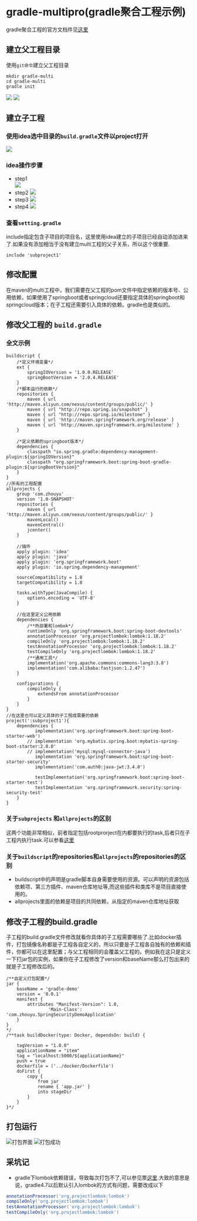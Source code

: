 # gradle-multipro(gradle聚合工程示例)
gradle聚合工程的官方文档件见[这里](https://docs.gradle.org/current/userguide/multi_project_builds.html)
## 建立父工程目录
使用`git命令`建立父工程目录
```
mkdir gradle-multi
cd gradle-multi
gradle init
```
![](./pasteimg/2019-03-18-11-01-21.png) 
![](./pasteimg/2019-03-18-11-03-07.png)

## 建立子工程
### 使用idea选中目录的`build.gradle`文件以project打开
![](./pasteimg/2019-03-18-11-11-28.png)
### idea操作步骤
* step1  
![](./pasteimg/2019-03-18-11-28-16.png)
* step2
![](./pasteimg/2019-03-18-11-29-58.png)
* step3
![](./pasteimg/2019-03-18-11-30-56.png)
* step4
![](./pasteimg/2019-03-18-11-31-59.png)
### 查看`setting.gradle`
include指定包含子项目的项目名，这里使用idea建立的子项目已经自动添加进来了.如果没有添加相当于没有建立multi工程的父子关系，所以这个很重要.

```
include 'subproject1'
```

## 修改配置
在maven的multi工程中，我们需要在父工程的pom文件中指定依赖的版本号、公用依赖，如果使用了springboot或者springcloud还要指定具体的springboot和springcloud版本；在子工程还需要引入具体的依赖。gradle也是类似的。
## 修改父工程的 `build.gradle`
### 全文示例

```text
buildscript {
    /*定义环境变量*/
    ext {
        springIOVersion = '1.0.0.RELEASE'
        springBootVersion = '2.0.4.RELEASE'
    }
    /*脚本运行的依赖*/
    repositories {
        maven { url 'http://maven.aliyun.com/nexus/content/groups/public/' }
        maven { url "http://repo.spring.io/snapshot" }
        maven { url "http://repo.spring.io/milestone" }
        maven { url 'http://maven.springframework.org/release' }
        maven { url 'http://maven.springframework.org/milestone' }
    }

    /*定义依赖的springboot版本*/
    dependencies {
        classpath "io.spring.gradle:dependency-management-plugin:${springIOVersion}"
        classpath "org.springframework.boot:spring-boot-gradle-plugin:${springBootVersion}"
    }
}
//所有的工程配置
allprojects {
    group 'com.zhouyu'
    version '1.0-SNAPSHOT'
    repositories {
        maven { url 'http://maven.aliyun.com/nexus/content/groups/public/' }
        mavenLocal()
        mavenCentral()
        jcenter()
    }

    //插件
    apply plugin: 'idea'
    apply plugin: 'java'
    apply plugin: 'org.springframework.boot'
    apply plugin: 'io.spring.dependency-management'

    sourceCompatibility = 1.8
    targetCompatibility = 1.8

    tasks.withType(JavaCompile) {
        options.encoding = 'UTF-8'
    }

    //在这里定义公用依赖
    dependencies {
        /**热部署和lombok*/
        runtimeOnly 'org.springframework.boot:spring-boot-devtools'
        annotationProcessor 'org.projectlombok:lombok:1.18.2'
        compileOnly 'org.projectlombok:lombok:1.18.2'
        testAnnotationProcessor 'org.projectlombok:lombok:1.18.2'
        testCompileOnly 'org.projectlombok:lombok:1.18.2'
        /**通用工具*/
        implementation('org.apache.commons:commons-lang3:3.8')
        implementation('com.alibaba:fastjson:1.2.47')
    }

    configurations {
        compileOnly {
            extendsFrom annotationProcessor
        }
    }
}
//在这里也可以定义具体的子工程成需要的依赖
project(':subproject1'){
    dependencies {
           implementation('org.springframework.boot:spring-boot-starter-web')
        // implementation 'org.mybatis.spring.boot:mybatis-spring-boot-starter:2.0.0'
        // implementation('mysql:mysql-connector-java')
           implementation 'org.springframework.boot:spring-boot-starter-security'
           implementation('com.auth0:java-jwt:3.4.0')
        
           testImplementation('org.springframework.boot:spring-boot-starter-test')
           testImplementation 'org.springframework.security:spring-security-test'
    }
}

```
### 关于`subprojects` 和`allprojects`的区别
这两个功能非常相似，前者指定包括rootprorject在内都要执行的task,后者只在子工程内执行task.可以参看[这里](https://www.jianshu.com/p/84ac62747e59)
### 关于`buildscript`的repositories和`allprojects`的repositories的区别
* buildscript中的声明是gradle脚本自身需要使用的资源。可以声明的资源包括依赖项、第三方插件、maven仓库地址等,而这些插件和类库不是项目直接使用的。
* allprojects里面的依赖是项目的共同依赖，从指定的maven仓库地址获取
## 修改子工程的build.gradle
子工程的build.gradle文件修改就看你具体的子工程需要哪些了.比如docker插件，打包镜像名称都是子工程各自定义的，所以只要是子工程各自独有的依赖和插件，你都可以在这里配置；与父工程相同的会覆盖父工程的。例如我在这只是定义一下打jar包的实例，如果你在子工程修改了version和baseName那么打包出来的就是子工程修改后的。
```
/**自定义打包配置*/
jar {
    baseName = 'gradle-demo'
    version = '0.0.1'
    manifest {
        attributes "Manifest-Version": 1.0,
                'Main-Class': 'com.zhouyu.SpringSecurityDemoApplication'
    }
}
*/
/**task buildDocker(type: Docker, dependsOn: build) {

    tagVersion = "1.0.0"
    applicationName = "item"
    tag = "localhost:5000/${applicationName}"
    push = true
    dockerfile = ('../docker/Dockerfile')
    doFirst {
        copy {
            from jar
            rename { 'app.jar' }
            into stageDir
        }
    }
}*/
```
## 打包运行
![打包界面](./pasteimg/2019-03-18-17-05-14.png)
![打包成功](./pasteimg/2019-03-18-17-06-06.png)
## 采坑记
* gradle下lombok依赖错误，导致每次打包不了,可以参见票[这里](https://stackoverflow.com/questions/50519138/annotationprocessor-gradle-4-7-configuration-doesnt-run-lombok).大致的意思是说，gradle4.7以后默认引入lombok的方式有问题，需要改成以下
```groovy
annotationProcessor('org.projectlombok:lombok')
compileOnly('org.projectlombok:lombok')
testAnnotationProcessor('org.projectlombok:lombok')
testCompileOnly('org.projectlombok:lombok')
```
